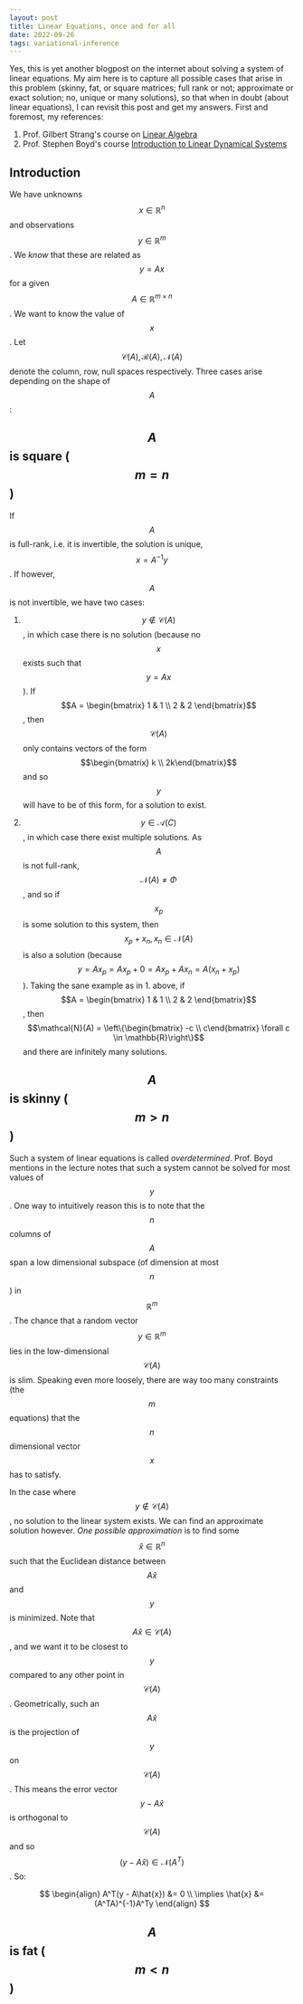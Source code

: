 ```yaml
---
layout: post
title: Linear Equations, once and for all
date: 2022-09-26
tags: variational-inference
---
```

Yes, this is yet another blogpost on the internet about solving a system of linear equations. My aim here is to capture all possible cases that arise in this problem (skinny, fat, or square matrices; full rank or not; approximate or exact solution; no, unique or many solutions), so that when in doubt (about linear equations), I can revisit this post and get my answers. First and foremost, my references:

1. Prof. Gilbert Strang's course on [Linear Algebra](https://ocw.mit.edu/courses/18-06-linear-algebra-spring-2010/)
2. Prof. Stephen Boyd's course [Introduction to Linear Dynamical Systems](https://ee263.stanford.edu/archive/)

## Introduction
We have unknowns $$x \in \mathbb{R}^n$$ and observations $$y \in \mathbb{R}^m$$. We _know_ that these are related as $$y = Ax$$ for a given $$A \in \mathbb{R}^{m \times n}$$. We want to know the value of $$x$$. Let $$\mathcal{C}(A), \mathcal{R}(A), \mathcal{N}(A)$$ denote the column, row, null spaces respectively. Three cases arise depending on the shape of $$A$$:

## $$A$$ is square ($$m=n$$)
If $$A$$ is full-rank, i.e. it is invertible, the solution is unique, $$x = A^{-1}y$$. If however, $$A$$ is not invertible, we have two cases:

1. $$y \notin \mathcal{C}(A)$$, in which case there is no solution (because no $$x$$ exists such that $$y = Ax$$). If $$A = \begin{bmatrix} 1 & 1 \\ 2 & 2 \end{bmatrix}$$, then $$\mathcal{C}(A)$$ only contains vectors of the form $$\begin{bmatrix} k \\ 2k\end{bmatrix}$$ and so $$y$$ will have to be of this form, for a solution to exist.

2. $$y \in \mathcal{A}(C)$$, in which case there exist multiple solutions. As $$A$$ is not full-rank, $$\mathcal{N}(A) \neq \Phi$$, and so if $$x_p$$ is some solution to this system, then $$x_p + x_n, x_n \in \mathcal{N}(A)$$ is also a solution (because $$y = Ax_p = Ax_p + 0 = Ax_p + Ax_n = A(x_n + x_p)$$). Taking the sane example as in 1. above, if $$A = \begin{bmatrix} 1 & 1 \\ 2 & 2 \end{bmatrix}$$, then $$\mathcal{N}(A) = \left\{\begin{bmatrix} -c \\ c\end{bmatrix} \forall c \in \mathbb{R}\right\}$$ and there are infinitely many solutions.

## $$A$$ is skinny ($$m > n$$)
Such a system of linear equations is called _overdetermined_. Prof. Boyd mentions in the lecture notes that such a system cannot be solved for most values of $$y$$. One way to intuitively reason this is to note that the $$n$$ columns of $$A$$ span a low dimensional subspace (of dimension at most $$n$$) in $$\mathbb{R}^m$$. The chance that a random vector $$y \in \mathbb{R}^m$$ lies in the low-dimensional $$\mathcal{C}(A)$$ is slim. Speaking even more loosely, there are way too many constraints (the $$m$$ equations) that the $$n$$ dimensional vector $$x$$ has to satisfy.


In the case where $$y \notin \mathcal{C}(A)$$, no solution to the linear system exists. We can find an approximate solution however. _One possible approximation_ is to find some $$\hat{x} \in \mathbb{R}^n$$ such that the Euclidean distance between $$A\hat{x}$$ and $$y$$ is minimized. Note that $$A\hat{x} \in \mathcal{C}(A)$$, and we want it to be closest to $$y$$ compared to any other point in $$\mathcal{C}(A)$$. Geometrically, such an $$A\hat{x}$$ is the projection of $$y$$ on $$\mathcal{C}(A)$$. This means the error vector $$y - A\hat{x}$$ is orthogonal to $$\mathcal{C}(A)$$ and so $$(y - A\hat{x}) \in \mathcal{N}(A^T)$$. So:

$$
\begin{align}
A^T(y - A\hat{x}) &= 0 \\
\implies \hat{x} &= (A^TA)^{-1}A^Ty
\end{align}
$$

## $$A$$ is fat ($$m < n$$)
